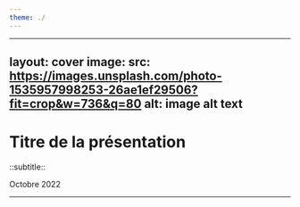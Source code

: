 ```yaml
---
theme: ./
---
```


---
layout: cover
image:
  src: https://images.unsplash.com/photo-1535957998253-26ae1ef29506?fit=crop&w=736&q=80
  alt: image alt text
---

# Titre de la présentation

::subtitle::

Octobre 2022

---